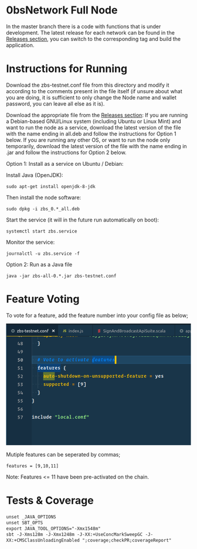 # 0bsNetwork Full Node

In the master branch there is a code with functions that is under development. The latest release for each network can be found in the [Releases section](https://github.com/0bsnetwork/Zbs/releases), you can switch to the corresponding tag and build the application.


# Instructions for Running

Download the zbs-testnet.conf file from this directory and modify it according to the comments present in the file itself (if unsure about what you are doing, it is sufficient to only change the Node name and wallet password, you can leave all else as it is).

Download the appropriate file from the [Releases section](https://github.com/0bsnetwork/Zbs/releases):
If you are running a Debian-based GNU/Linux system (including Ubuntu or Linux Mint) and want to run the node as a service, download the latest version of the file with the name ending in all.deb and follow the instructions for Option 1 below.
If you are running any other OS, or want to run the node only temporarily, download the latest version of the file with the name ending in .jar and follow the instructions for Option 2 below.


Option 1: Install as a service on Ubuntu / Debian:

Install Java (OpenJDK):

```
sudo apt-get install openjdk-8-jdk
```
Then install the node software:

```
sudo dpkg -i zbs_0.*_all.deb
```

Start the service (it will in the future run automatically on boot):
```
systemctl start zbs.service
```

Monitor the service:
```
journalctl -u zbs.service -f
```


Option 2: Run as a Java file

```
java -jar zbs-all-0.*.jar zbs-testnet.conf
```

# Feature Voting

To vote for a feature, add the feature number into your config file as below;

![Image of Voting Feature](features.png)

Mutiple features can be seperated by commas;

```
features = [9,10,11]
```

Note: Features <= 11 have been pre-activated on the chain.

# Tests & Coverage

```
unset _JAVA_OPTIONS
unset SBT_OPTS
export JAVA_TOOL_OPTIONS="-Xmx1548m"
sbt -J-Xms128m -J-Xmx1248m -J-XX:+UseConcMarkSweepGC -J-XX:+CMSClassUnloadingEnabled ";coverage;checkPR;coverageReport"
```
